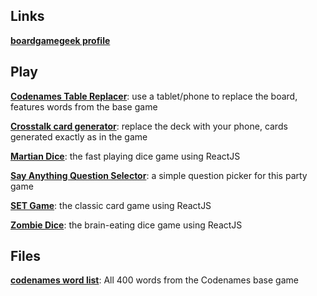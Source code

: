 ## Links

[**boardgamegeek profile**](https://www.boardgamegeek.com/user/cardflopper)

## Play

[**Codenames Table Replacer**](codenames): use a tablet/phone to replace the board, features words from the base game

[**Crosstalk card generator**](crosstalk): replace the deck with your phone, cards generated exactly as in the game

[**Martian Dice**](martiandice): the fast playing dice game using ReactJS

[**Say Anything Question Selector**](sayanything): a simple question picker for this party game

[**SET Game**](set): the classic card game using ReactJS

[**Zombie Dice**](zombiedice): the brain-eating dice game using ReactJS

## Files
[**codenames word list**](codenames/codenames_words.txt): All 400 words from the Codenames base game 

